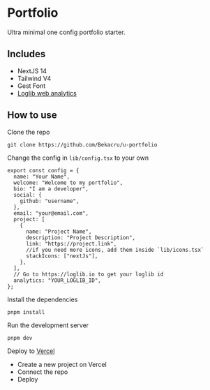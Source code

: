 # Portfolio

Ultra minimal one config portfolio starter.

## Includes

- NextJS 14
- Tailwind V4
- Gest Font
- [Loglib web analytics](https://logilb.io)

## How to use

Clone the repo

```shell
git clone https://github.com/Bekacru/u-portfolio
```

Change the config in `lib/config.tsx` to your own

```tsx
export const config = {
  name: "Your Name",
  welcome: "Welcome to my portfolio",
  bio: "I am a developer",
  social: {
    github: "username",
  },
  email: "your@email.com",
  project: [
    {
      name: "Project Name",
      description: "Project Description",
      link: "https://project.link",
      //if you need more icons, add them inside `lib/icons.tsx`
      stackIcons: ["nextJs"],
    },
  ],
  // Go to https://loglib.io to get your loglib id
  analytics: "YOUR_LOGLIB_ID",
};
```

Install the dependencies

```shell
pnpm install
```

Run the development server

```shell
pnpm dev
```

Deploy to [Vercel](https://vercel.com)

- Create a new project on Vercel
- Connect the repo
- Deploy
